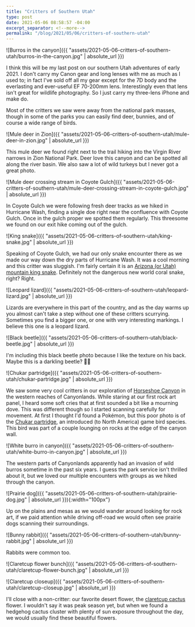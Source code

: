 ```yaml
--- 
title: "Critters of Southern Utah"
type: post
date: 2021-05-06 08:58:57 -04:00
excerpt_separator: <!--more-->
permalink: "/blog/2021/05/06/critters-of-southern-utah"
---
```




![Burros in the canyon]({{ "assets/2021-05-06-critters-of-southern-utah/burros-in-the-canyon.jpg" | absolute_url }})


I think this will be my last post on our southern Utah adventures of early 2021. I don't carry my Canon gear and long lenses with me as much as I used to; in fact I've sold off all my gear except for the 7D body and the everlasting and ever-useful EF 70-200mm lens. Interestingly even that lens isn't great for wildlife photography. So I just carry my three-lens iPhone and make do.

<!--more-->

Most of the critters we saw were away from the national park masses, though in some of the parks you can easily find deer, bunnies, and of course a wide range of birds.


![Mule deer in Zion]({{ "assets/2021-05-06-critters-of-southern-utah/mule-deer-in-zion.jpg" | absolute_url }})


This mule deer we found right next to the trail hiking into the Virgin River narrows in Zion National Park. Deer love this canyon and can be spotted all along the river basin. We also saw a lot of wild turkeys but I never got a great photo.


![Mule deer crossing stream in Coyote Gulch]({{ "assets/2021-05-06-critters-of-southern-utah/mule-deer-crossing-stream-in-coyote-gulch.jpg" | absolute_url }})


In Coyote Gulch we were following fresh deer tracks as we hiked in Hurricane Wash, finding a single doe right near the confluence with Coyote Gulch. Once in the gulch proper we spotted them regularly. This threesome we found on our exit hike coming out of the gulch.


![King snake]({{ "assets/2021-05-06-critters-of-southern-utah/king-snake.jpg" | absolute_url }})


Speaking of Coyote Gulch, we had our only snake encounter there as we made our way down the dry parts of Hurricane Wash. It was a cool morning and this critter was sluggish. I'm fairly certain it is an [Arizona (or Utah) mountain king snake](https://en.wikipedia.org/wiki/Lampropeltis_pyromelana). Definitely not the dangerous new world coral snake, right? Right.


![Leopard lizard]({{ "assets/2021-05-06-critters-of-southern-utah/leopard-lizard.jpg" | absolute_url }})
 

Lizards are everywhere in this part of the country, and as the day warms up you almost can't take a step without one of these critters scurrying. Sometimes you find a bigger one, or one with very interesting markings. I believe this one is a leopard lizard.


![Black beetle]({{ "assets/2021-05-06-critters-of-southern-utah/black-beetle.jpg" | absolute_url }})


I'm including this black beetle photo because I like the texture on his back. Maybe this is a darkling beetle? 🤷‍♂️


![Chukar partridge]({{ "assets/2021-05-06-critters-of-southern-utah/chukar-partridge.jpg" | absolute_url }})


We saw some very cool critters in our exploration of [Horseshoe Canyon](https://chrisbrooks.org/canyonlands-rock-art-in-horseshoe-canyon/) in the western reaches of Canyonlands. While staring at our first rock art panel, I heard some soft cries that at first sounded a bit like a mourning dove. This was different though so I started scanning carefully for movement. At first I thought I'd found a Pokémon, but this poor photo is of the [Chukar partridge](https://en.wikipedia.org/wiki/Chukar_partridge), an introduced (to North America) game bird species. This bird was part of a couple lounging on rocks at the edge of the canyon wall.


![White burro in canyon]({{ "assets/2021-05-06-critters-of-southern-utah/white-burro-in-canyon.jpg" | absolute_url }})


The western parts of Canyonlands apparently had an invasion of wild burros sometime in the past six years. I guess the park service isn't thrilled about it, but we loved our multiple encounters with groups as we hiked through the canyon.


![Prairie dog]({{ "assets/2021-05-06-critters-of-southern-utah/prairie-dog.jpg" | absolute_url }}){:width="100px"}


Up on the plains and mesas as we would wander around looking for rock art, if we paid attention while driving off-road we would often see prairie dogs scanning their surroundings.


![Bunny rabbit]({{ "assets/2021-05-06-critters-of-southern-utah/bunny-rabbit.jpg" | absolute_url }})


Rabbits were common too.


![Claretcup flower bunch]({{ "assets/2021-05-06-critters-of-southern-utah/claretcup-flower-bunch.jpg" | absolute_url }})



![Claretcup closeup]({{ "assets/2021-05-06-critters-of-southern-utah/claretcup-closeup.jpg" | absolute_url }})


I'll close with a non-critter: our favorite desert flower, the [claretcup cactus](https://en.wikipedia.org/wiki/Echinocereus_triglochidiatus) flower. I wouldn't say it was peak season yet, but when we found a hedgehog cactus cluster with plenty of sun exposure throughout the day, we would usually find these beautiful flowers.